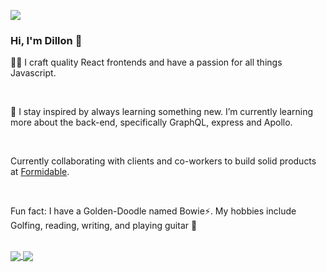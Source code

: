 ![](https://komarev.com/ghpvc/?username=dilmodev)

### Hi, I'm Dillon 👋

👨‍🎨 I craft quality React frontends and have a passion for all things Javascript. 

<br />

🌱 I stay inspired by always learning something new. I’m currently learning more about the back-end, specifically GraphQL, express and Apollo. 

<br />

Currently collaborating with clients and co-workers to build solid products at <a href="https://formidable.com/">Formidable</a>. 

<br />

Fun fact: I have a Golden-Doodle named Bowie⚡️. My hobbies include Golfing, reading, writing, and playing guitar 🎸

<br />

<a href="https://github.com/anuraghazra/github-readme-stats">
  <img align="center" src="https://github-readme-stats.vercel.app/api?username=dilmodev" />
</a>
<a href="https://github.com/anuraghazra/github-readme-stats">
  <img align="center" src="https://github-readme-stats.vercel.app/api/top-langs/?username=dilmodev" />
</a>

<!--
**dilmodev/dilmodev** is a ✨ _special_ ✨ repository because its `README.md` (this file) appears on your GitHub profile.

Here are some ideas to get you started:

- 🔭 I’m currently working on ...
- 🌱 I’m currently learning ...
- 👯 I’m looking to collaborate on ...
- 🤔 I’m looking for help with ...
- 💬 Ask me about ...
- 📫 How to reach me: ...
- 😄 Pronouns: ...
- ⚡ Fun fact: ...
-->
